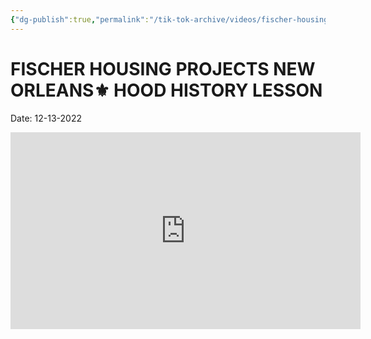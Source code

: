 ```yaml
---
{"dg-publish":true,"permalink":"/tik-tok-archive/videos/fischer-housing-projects-new-orleans-hood-history-lesson/"}
---
```



# FISCHER HOUSING PROJECTS NEW ORLEANS⚜️ HOOD HISTORY LESSON
Date: 12-13-2022

<iframe width="560" height="315" src="https://www.youtube.com/embed/TA0kx34FlYU" title="YouTube video player" frameborder="0" allow="accelerometer; autoplay; clipboard-write; encrypted-media; gyroscope; picture-in-picture; web-share" allowfullscreen></iframe>
